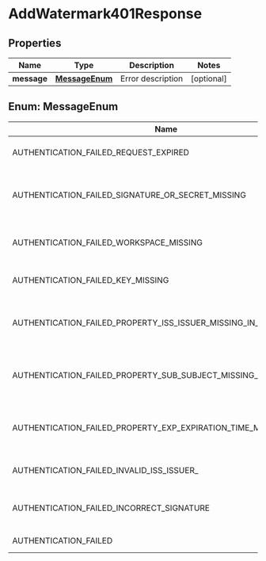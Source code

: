 

# AddWatermark401Response


## Properties

| Name | Type | Description | Notes |
|------------ | ------------- | ------------- | -------------|
|**message** | [**MessageEnum**](#MessageEnum) | Error description |  [optional] |



## Enum: MessageEnum

| Name | Value |
|---- | -----|
| AUTHENTICATION_FAILED_REQUEST_EXPIRED | &quot;Authentication failed: request expired&quot; |
| AUTHENTICATION_FAILED_SIGNATURE_OR_SECRET_MISSING | &quot;Authentication failed: signature or secret missing&quot; |
| AUTHENTICATION_FAILED_WORKSPACE_MISSING | &quot;Authentication failed: workspace missing&quot; |
| AUTHENTICATION_FAILED_KEY_MISSING | &quot;Authentication failed: key missing&quot; |
| AUTHENTICATION_FAILED_PROPERTY_ISS_ISSUER_MISSING_IN_JWT | &quot;Authentication failed: property iss (issuer) missing in JWT&quot; |
| AUTHENTICATION_FAILED_PROPERTY_SUB_SUBJECT_MISSING_IN_JWT | &quot;Authentication failed: property sub (subject) missing in JWT&quot; |
| AUTHENTICATION_FAILED_PROPERTY_EXP_EXPIRATION_TIME_MISSING_IN_JWT | &quot;Authentication failed: property exp (expiration time) missing in JWT&quot; |
| AUTHENTICATION_FAILED_INVALID_ISS_ISSUER_ | &quot;Authentication failed: invalid iss (issuer)&quot; |
| AUTHENTICATION_FAILED_INCORRECT_SIGNATURE | &quot;Authentication failed: incorrect signature&quot; |
| AUTHENTICATION_FAILED | &quot;Authentication failed&quot; |



